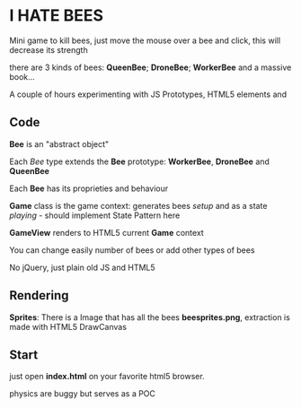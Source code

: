 I HATE BEES
===========

Mini game to kill bees, just move the mouse over a bee and click, this will decrease its strength

there are 3 kinds of bees: __QueenBee__; __DroneBee__; __WorkerBee__ and a massive book...

A couple of hours experimenting with JS Prototypes, HTML5 elements _<canvas>_ and _<audio>_

## Code

__Bee__ is an "abstract object"

Each _Bee_ type extends the __Bee__ prototype: __WorkerBee__, __DroneBee__ and __QueenBee__

Each __Bee__ has its proprieties and behaviour

__Game__ class is the game context: generates bees _setup_ and as a state _playing_ - should implement State Pattern here

__GameView__ renders to HTML5 current __Game__ context

You can change easily number of bees or add other types of bees

No jQuery, just plain old JS and HTML5

## Rendering

__Sprites__: There is a Image that has all the bees __beesprites.png__, extraction is made with HTML5 DrawCanvas 

## Start

just open **index.html** on your favorite html5 browser.

physics are buggy but serves as a POC
